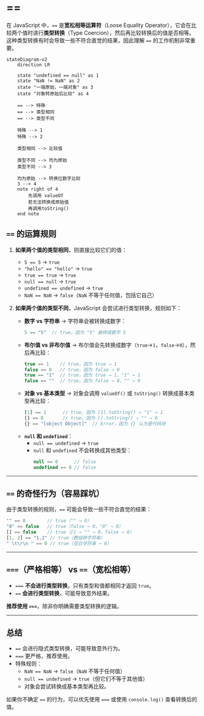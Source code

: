 # ==

在 JavaScript 中，`==` 是**宽松相等运算符**（Loose Equality Operator），它会在比较两个值时进行**类型转换**（Type Coercion），然后再比较转换后的值是否相等。这种类型转换有时会导致一些不符合直觉的结果，因此理解 `==` 的工作机制非常重要。

```mermaid
stateDiagram-v2
    direction LR
    
    state "undefined == null" as 1
    state "NaN != NaN" as 2
    state "一端原始，一端对象" as 3
    state "对象转原始后比较" as 4
    
    == --> 特殊
    == --> 类型相同
    == --> 类型不同
    
    特殊 --> 1
    特殊 --> 2 
    
    类型相同 --> 比较值
    
    类型不同 --> 均为原始
    类型不同 --> 3
    
    均为原始 --> 转换位数字比较
    3 --> 4
    note right of 4
        先调用 valueOf
        若无法转换成原始值
        再调用toString()
    end note

```

## **`==` 的运算规则**
1. **如果两个值的类型相同**，则直接比较它们的值：
    - `5 == 5` → `true`
    - `"hello" == "hello"` → `true`
    - `true == true` → `true`
    - `null == null` → `true`
    - `undefined == undefined` → `true`
    - `NaN == NaN` → `false`（`NaN` 不等于任何值，包括它自己）

2. **如果两个值的类型不同**，JavaScript 会尝试进行类型转换，规则如下：
    - **数字 vs 字符串** → 字符串会被转换成数字：
      ```js
      5 == "5"  // true，因为 "5" 被转成数字 5
      ```
    - **布尔值 vs 非布尔值** → 布尔值会先转换成数字（`true`→`1`，`false`→`0`），然后再比较：
      ```js
      true == 1    // true，因为 true → 1
      false == 0   // true，因为 false → 0
      true == "1"  // true，因为 true → 1，"1" → 1
      false == ""  // true，因为 false → 0，"" → 0
      ```
    - **对象 vs 基本类型** → 对象会调用 `valueOf()` 或 `toString()` 转换成基本类型再比较：
      ```js
      [1] == 1      // true，因为 [1].toString() → "1" → 1
      [] == 0       // true，因为 [].toString() → "" → 0
      {} == "[object Object]"  // Error，因为 {} 认为是代码块
      ```
    - **`null` 和 `undefined`**：
        - `null == undefined` → `true`
        - `null` 和 `undefined` 不会转换成其他类型：
          ```js
          null == 0      // false
          undefined == 0 // false
          ```

---

## **`==` 的奇怪行为（容易踩坑）**
由于类型转换的规则，`==` 可能会导致一些不符合直觉的结果：
```js
"" == 0        // true（"" → 0）
"0" == false   // true（false → 0，"0" → 0）
[] == false    // true（[] → "" → 0，false → 0）
[1, 2] == "1,2" // true（数组转字符串）
" \t\r\n " == 0 // true（空白字符串 → 0）
```

---

## **`===`（严格相等） vs `==`（宽松相等）**
- `===` **不会进行类型转换**，只有类型和值都相同才返回 `true`。
- `==` **会进行类型转换**，可能导致意外结果。

**推荐使用 `===`**，除非你明确需要类型转换的逻辑。

---

## **总结**
- `==` 会进行隐式类型转换，可能导致意外行为。
- `===` 更严格，推荐使用。
- 特殊规则：
    - `NaN == NaN` → `false`（`NaN` 不等于任何值）
    - `null == undefined` → `true`（但它们不等于其他值）
    - 对象会尝试转换成基本类型再比较。

如果你不确定 `==` 的行为，可以优先使用 `===` 或使用 `console.log()` 查看转换后的值。